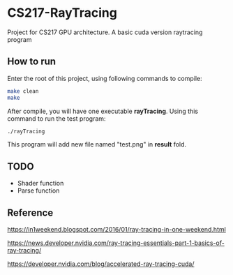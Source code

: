# CS217-RayTracing
Project for CS217 GPU architecture. A basic cuda version raytracing program

## How to run

Enter the root of this project, using following commands to compile:
```bash
make clean
make
```

After compile, you will have one executable **rayTracing**. Using this command to 
run the test program:
```bash
./rayTracing
```

This program will add new file named "test.png" in **result** fold.

## TODO
- Shader function
- Parse function 

## Reference 
https://in1weekend.blogspot.com/2016/01/ray-tracing-in-one-weekend.html

https://news.developer.nvidia.com/ray-tracing-essentials-part-1-basics-of-ray-tracing/

https://developer.nvidia.com/blog/accelerated-ray-tracing-cuda/
